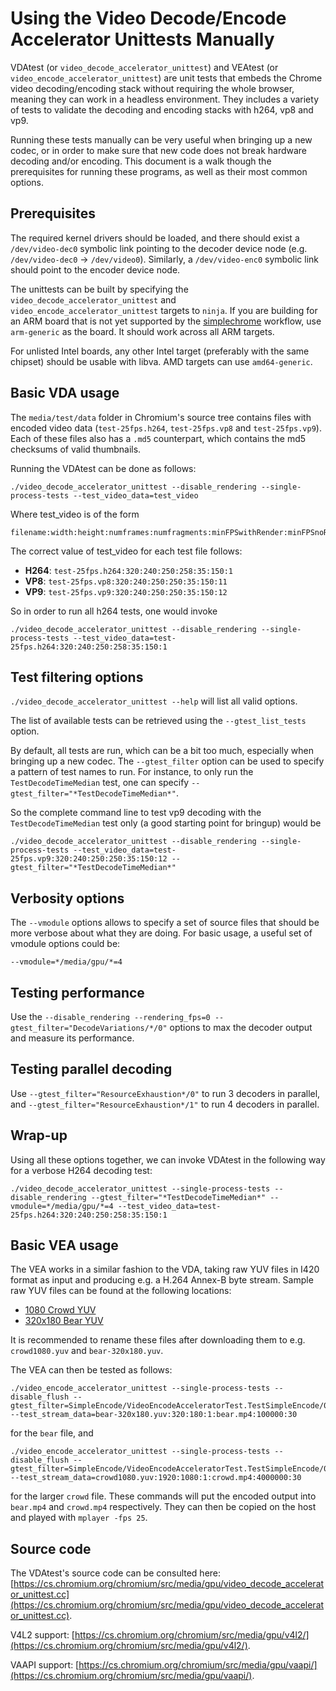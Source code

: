# Using the Video Decode/Encode Accelerator Unittests Manually

VDAtest (or `video_decode_accelerator_unittest`) and VEAtest (or
`video_encode_accelerator_unittest`) are unit tests that embeds the Chrome video
decoding/encoding stack without requiring the whole browser, meaning they can
work in a headless environment. They includes a variety of tests to validate the
decoding and encoding stacks with h264, vp8 and vp9.

Running these tests manually can be very useful when bringing up a new codec, or
in order to make sure that new code does not break hardware decoding and/or
encoding. This document is a walk though the prerequisites for running these
programs, as well as their most common options.

## Prerequisites

The required kernel drivers should be loaded, and there should exist a
`/dev/video-dec0` symbolic link pointing to the decoder device node (e.g.
`/dev/video-dec0` → `/dev/video0`). Similarly, a `/dev/video-enc0` symbolic
link should point to the encoder device node.

The unittests can be built by specifying the `video_decode_accelerator_unittest`
and `video_encode_accelerator_unittest` targets to `ninja`. If you are building
for an ARM board that is not yet supported by the
[simplechrome](https://chromium.googlesource.com/chromiumos/docs/+/master/simple_chrome_workflow.md)
workflow, use `arm-generic` as the board. It should work across all ARM targets.

For unlisted Intel boards, any other Intel target (preferably with the same
chipset) should be usable with libva. AMD targets can use `amd64-generic`.

## Basic VDA usage

The `media/test/data` folder in Chromium's source tree contains files with
encoded video data (`test-25fps.h264`, `test-25fps.vp8` and `test-25fps.vp9`).
Each of these files also has a `.md5` counterpart, which contains the md5
checksums of valid thumbnails.

Running the VDAtest can be done as follows:

    ./video_decode_accelerator_unittest --disable_rendering --single-process-tests --test_video_data=test_video

Where test_video is of the form

    filename:width:height:numframes:numfragments:minFPSwithRender:minFPSnoRender:profile

The correct value of test_video for each test file follows:

* __H264__: `test-25fps.h264:320:240:250:258:35:150:1`
* __VP8__: `test-25fps.vp8:320:240:250:250:35:150:11`
* __VP9__: `test-25fps.vp9:320:240:250:250:35:150:12`

So in order to run all h264 tests, one would invoke

    ./video_decode_accelerator_unittest --disable_rendering --single-process-tests --test_video_data=test-25fps.h264:320:240:250:258:35:150:1

## Test filtering options

`./video_decode_accelerator_unittest --help` will list all valid options.

The list of available tests can be retrieved using the `--gtest_list_tests`
option.

By default, all tests are run, which can be a bit too much, especially when
bringing up a new codec. The `--gtest_filter` option can be used to specify a
pattern of test names to run. For instance, to only run the
`TestDecodeTimeMedian` test, one can specify
`--gtest_filter="*TestDecodeTimeMedian*"`.

So the complete command line to test vp9 decoding with the
`TestDecodeTimeMedian` test only (a good starting point for bringup) would be

    ./video_decode_accelerator_unittest --disable_rendering --single-process-tests --test_video_data=test-25fps.vp9:320:240:250:250:35:150:12 --gtest_filter="*TestDecodeTimeMedian*"

## Verbosity options

The `--vmodule` options allows to specify a set of source files that should be
more verbose about what they are doing. For basic usage, a useful set of vmodule
options could be:

    --vmodule=*/media/gpu/*=4

## Testing performance

Use the `--disable_rendering --rendering_fps=0 --gtest_filter="DecodeVariations/*/0"`
options to max the decoder output and measure its performance.

## Testing parallel decoding

Use `--gtest_filter="ResourceExhaustion*/0"` to run 3 decoders in parallel, and
`--gtest_filter="ResourceExhaustion*/1"` to run 4 decoders in parallel.

## Wrap-up

Using all these options together, we can invoke VDAtest in the following way for
a verbose H264 decoding test:

    ./video_decode_accelerator_unittest --single-process-tests --disable_rendering --gtest_filter="*TestDecodeTimeMedian*" --vmodule=*/media/gpu/*=4 --test_video_data=test-25fps.h264:320:240:250:258:35:150:1

## Basic VEA usage

The VEA works in a similar fashion to the VDA, taking raw YUV files in I420
format as input and producing e.g. a H.264 Annex-B byte stream. Sample raw YUV
files can be found at the following locations:

* [1080 Crowd YUV](http://commondatastorage.googleapis.com/chromiumos-test-assets-public/crowd/crowd1080-96f60dd6ff87ba8b129301a0f36efc58.yuv)
* [320x180 Bear YUV](http://commondatastorage.googleapis.com/chromiumos-test-assets-public/bear/bear-320x180-c60a86c52ba93fa7c5ae4bb3156dfc2a.yuv)

It is recommended to rename these files after downloading them to e.g.
`crowd1080.yuv` and `bear-320x180.yuv`.

The VEA can then be tested as follows:

    ./video_encode_accelerator_unittest --single-process-tests --disable_flush --gtest_filter=SimpleEncode/VideoEncodeAcceleratorTest.TestSimpleEncode/0 --test_stream_data=bear-320x180.yuv:320:180:1:bear.mp4:100000:30

for the `bear` file, and

    ./video_encode_accelerator_unittest --single-process-tests --disable_flush --gtest_filter=SimpleEncode/VideoEncodeAcceleratorTest.TestSimpleEncode/0 --test_stream_data=crowd1080.yuv:1920:1080:1:crowd.mp4:4000000:30

for the larger `crowd` file. These commands will put the encoded output into
`bear.mp4` and `crowd.mp4` respectively. They can then be copied on the host and
played with `mplayer -fps 25`.

## Source code

The VDAtest's source code can be consulted here: [https://cs.chromium.org/chromium/src/media/gpu/video_decode_accelerator_unittest.cc](https://cs.chromium.org/chromium/src/media/gpu/video_decode_accelerator_unittest.cc).

V4L2 support: [https://cs.chromium.org/chromium/src/media/gpu/v4l2/](https://cs.chromium.org/chromium/src/media/gpu/v4l2/).

VAAPI support: [https://cs.chromium.org/chromium/src/media/gpu/vaapi/](https://cs.chromium.org/chromium/src/media/gpu/vaapi/).
